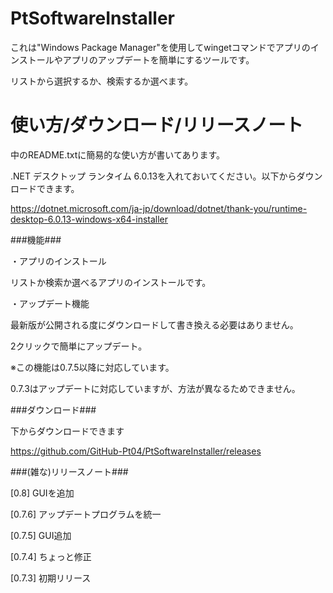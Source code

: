 # PtSoftwareInstaller

これは"Windows Package Manager"を使用してwingetコマンドでアプリのインストールやアプリのアップデートを簡単にするツールです。

リストから選択するか、検索するか選べます。

# 使い方/ダウンロード/リリースノート

中のREADME.txtに簡易的な使い方が書いてあります。

.NET デスクトップ ランタイム 6.0.13を入れておいてください。以下からダウンロードできます。

https://dotnet.microsoft.com/ja-jp/download/dotnet/thank-you/runtime-desktop-6.0.13-windows-x64-installer

###機能###

・アプリのインストール

リストか検索か選べるアプリのインストールです。

・アップデート機能

最新版が公開される度にダウンロードして書き換える必要はありません。

2クリックで簡単にアップデート。

※この機能は0.7.5以降に対応しています。

0.7.3はアップデートに対応していますが、方法が異なるためできません。


###ダウンロード###

下からダウンロードできます

https://github.com/GitHub-Pt04/PtSoftwareInstaller/releases


###(雑な)リリースノート###

[0.8] GUIを追加

[0.7.6] アップデートプログラムを統一

[0.7.5] GUI追加

[0.7.4] ちょっと修正

[0.7.3] 初期リリース
